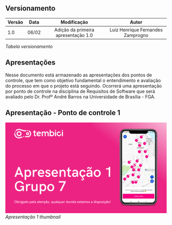 ## Versionamento

| Versão | Data | Modificação | Autor |
|-|-|-|-|
| 1.0 | 06/02 | <center> Adição da primeira apresentação 1.0 <center> | <center> Luiz Henrique Fernandes Zamprogno <center> |
*Tabela versionamento*

## Apresentações

Nesse documento está armazenado as apresentações dos pontos de controle, que tem como objetivo fundamental o entendimento e avaliação do processo em que o projeto está seguindo. Ocorrerá uma apresentação por ponto de controle na disciplina de Requisitos de Software que será avaliado pelo Dr. Profº André Barros na Universidade de Brasília - FGA.

## Apresentação - Ponto de controle 1

[![Apresentação 1](./assets/apresentacoes/AP1.png)](https://youtu.be/8ssdPAHgU4U)
*Apresentação 1 thumbnail*